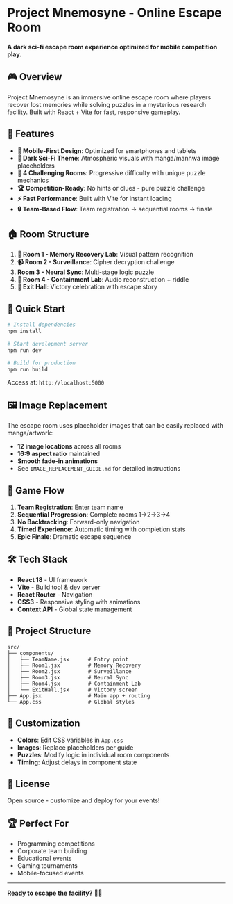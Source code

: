 # Project Mnemosyne - Online Escape Room

**A dark sci-fi escape room experience optimized for mobile competition play.**

## 🎮 Overview

Project Mnemosyne is an immersive online escape room where players recover lost memories while solving puzzles in a mysterious research facility. Built with React + Vite for fast, responsive gameplay.

## 🌟 Features

- **📱 Mobile-First Design**: Optimized for smartphones and tablets
- **🎨 Dark Sci-Fi Theme**: Atmospheric visuals with manga/manhwa image placeholders
- **🧩 4 Challenging Rooms**: Progressive difficulty with unique puzzle mechanics
- **🏆 Competition-Ready**: No hints or clues - pure puzzle challenge
- **⚡ Fast Performance**: Built with Vite for instant loading
- **🔒 Team-Based Flow**: Team registration → sequential rooms → finale

## 🏠 Room Structure

1. **🔐 Room 1 - Memory Recovery Lab**: Visual pattern recognition
2. **📹 Room 2 - Surveillance**: Cipher decryption challenge  
3. **Room 3 - Neural Sync**: Multi-stage logic puzzle
4. **🧪 Room 4 - Containment Lab**: Audio reconstruction + riddle
5. **🌅 Exit Hall**: Victory celebration with escape story

## 🚀 Quick Start

```bash
# Install dependencies
npm install

# Start development server
npm run dev

# Build for production
npm run build
```

Access at: `http://localhost:5000`

## 🖼️ Image Replacement

The escape room uses placeholder images that can be easily replaced with manga/artwork:

- **12 image locations** across all rooms
- **16:9 aspect ratio** maintained
- **Smooth fade-in animations**
- See `IMAGE_REPLACEMENT_GUIDE.md` for detailed instructions

## 🎯 Game Flow

1. **Team Registration**: Enter team name
2. **Sequential Progression**: Complete rooms 1→2→3→4
3. **No Backtracking**: Forward-only navigation
4. **Timed Experience**: Automatic timing with completion stats
5. **Epic Finale**: Dramatic escape sequence

## 🛠️ Tech Stack

- **React 18** - UI framework
- **Vite** - Build tool & dev server
- **React Router** - Navigation
- **CSS3** - Responsive styling with animations
- **Context API** - Global state management

## 📁 Project Structure

```
src/
├── components/
│   ├── TeamName.jsx      # Entry point
│   ├── Room1.jsx         # Memory Recovery
│   ├── Room2.jsx         # Surveillance
│   ├── Room3.jsx         # Neural Sync
│   ├── Room4.jsx         # Containment Lab
│   └── ExitHall.jsx      # Victory screen
├── App.jsx               # Main app + routing
└── App.css               # Global styles
```

## 🎨 Customization

- **Colors**: Edit CSS variables in `App.css`
- **Images**: Replace placeholders per guide
- **Puzzles**: Modify logic in individual room components
- **Timing**: Adjust delays in component state

## 📝 License

Open source - customize and deploy for your events!

## 🏆 Perfect For

- Programming competitions
- Corporate team building
- Educational events
- Gaming tournaments
- Mobile-focused events

---

**Ready to escape the facility?** 🚪✨


